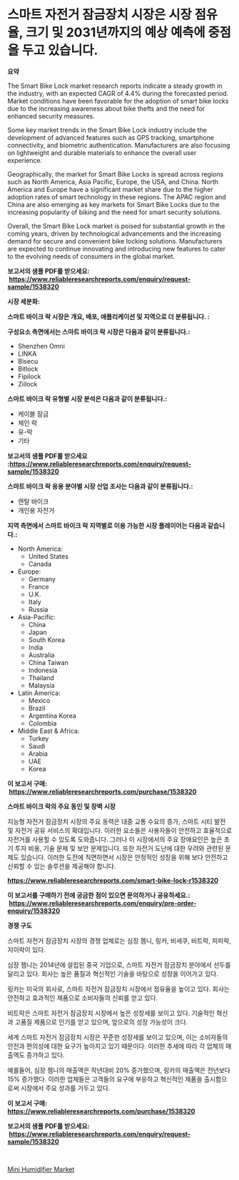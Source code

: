 <p><h1>스마트 자전거 잠금장치 시장은 시장 점유율, 크기 및 2031년까지의 예상 예측에 중점을 두고 있습니다.</h1></p><p><strong>요약</strong></p>
<p><p>The Smart Bike Lock market research reports indicate a steady growth in the industry, with an expected CAGR of 4.4% during the forecasted period. Market conditions have been favorable for the adoption of smart bike locks due to the increasing awareness about bike thefts and the need for enhanced security measures. </p><p>Some key market trends in the Smart Bike Lock industry include the development of advanced features such as GPS tracking, smartphone connectivity, and biometric authentication. Manufacturers are also focusing on lightweight and durable materials to enhance the overall user experience.</p><p>Geographically, the market for Smart Bike Locks is spread across regions such as North America, Asia Pacific, Europe, the USA, and China. North America and Europe have a significant market share due to the higher adoption rates of smart technology in these regions. The APAC region and China are also emerging as key markets for Smart Bike Locks due to the increasing popularity of biking and the need for smart security solutions.</p><p>Overall, the Smart Bike Lock market is poised for substantial growth in the coming years, driven by technological advancements and the increasing demand for secure and convenient bike locking solutions. Manufacturers are expected to continue innovating and introducing new features to cater to the evolving needs of consumers in the global market.</p></p>
<p><strong>보고서의 샘플 PDF를 받으세요: &nbsp;<a href="https://www.reliableresearchreports.com/enquiry/request-sample/1538320">https://www.reliableresearchreports.com/enquiry/request-sample/1538320</a></strong></p>
<p><strong>시장 세분화:</strong></p>
<p><strong> 스마트 바이크 락 시장은 개요, 배포, 애플리케이션 및 지역으로 더 분류됩니다. :</strong></p>
<p><strong>구성요소 측면에서는 스마트 바이크 락 시장은 다음과 같이 분류됩니다.:</strong></p>
<p><ul><li>Shenzhen Omni</li><li>LINKA</li><li>Bisecu</li><li>Bitlock</li><li>Fipilock</li><li>Ziilock</li></ul></p>
<p><strong> 스마트 바이크 락 유형별 시장 분석은 다음과 같이 분류됩니다.:</strong></p>
<p><ul><li>케이블 잠금</li><li>체인 락</li><li>유-락</li><li>기타</li></ul></p>
<p><strong>보고서의 샘플 PDF를 받으세요 :<a href="https://www.reliableresearchreports.com/enquiry/request-sample/1538320">https://www.reliableresearchreports.com/enquiry/request-sample/1538320</a></strong></p>
<p><strong> 스마트 바이크 락 응용 분야별 시장 산업 조사는 다음과 같이 분류됩니다.:</strong></p>
<p><ul><li>렌탈 바이크</li><li>개인용 자전거</li></ul></p>
<p><strong>지역 측면에서 스마트 바이크 락 지역별로 이용 가능한 시장 플레이어는 다음과 같습니다.:</strong></p>
<p><ul>
    <li>
        North America:
        <ul>
            <li>United States</li>
            <li>Canada</li>
        </ul>
    </li>
    <li>
        Europe:
        <ul>
            <li>Germany</li>
            <li>France</li>
            <li>U.K.</li>
            <li>Italy</li>
            <li>Russia</li>
        </ul>
    </li>
    <li>
        Asia-Pacific:
        <ul>
            <li>China</li>
            <li>Japan</li>
            <li>South Korea</li>
            <li>India</li>
            <li>Australia</li>
            <li>China Taiwan</li>
            <li>Indonesia</li>
            <li>Thailand</li>
            <li>Malaysia</li>
        </ul>
    </li>
    <li>
        Latin America:
        <ul>
            <li>Mexico</li>
            <li>Brazil</li>
            <li>Argentina Korea</li>
            <li>Colombia</li>
        </ul>
    </li>
    <li>
        Middle East & Africa:
        <ul>
            <li>Turkey</li>
            <li>Saudi</li>
            <li>Arabia</li>
            <li>UAE</li>
            <li>Korea</li>
        </ul>
    </li>
    </ul></p>
<p><strong>이 보고서 구매: &nbsp;<a href="https://www.reliableresearchreports.com/purchase/1538320">https://www.reliableresearchreports.com/purchase/1538320</a></strong></p>
<p><strong>스마트 바이크 락의 주요 동인 및 장벽 시장</strong></p>
<p><p>지능형 자전거 잠금장치 시장의 주요 동력은 대중 교통 수요의 증가, 스마트 시티 발전 및 자전거 공유 서비스의 확대입니다. 이러한 요소들은 사용자들이 안전하고 효율적으로 자전거를 사용할 수 있도록 도와줍니다. 그러나 이 시장에서의 주요 장애요인은 높은 초기 투자 비용, 기술 문제 및 보안 문제입니다. 또한 자전거 도난에 대한 우려와 관련된 문제도 있습니다. 이러한 도전에 직면하면서 시장은 안정적인 성장을 위해 보다 안전하고 신뢰할 수 있는 솔루션을 제공해야 합니다.</p></p>
<p><strong><a href="https://www.reliableresearchreports.com/smart-bike-lock-r1538320">https://www.reliableresearchreports.com/smart-bike-lock-r1538320</a></strong></p>
<p><strong>이 보고서를 구매하기 전에 궁금한 점이 있으면 문의하거나 공유하세요.: &nbsp;<a href="https://www.reliableresearchreports.com/enquiry/pre-order-enquiry/1538320">https://www.reliableresearchreports.com/enquiry/pre-order-enquiry/1538320</a></strong></p>
<p><strong>경쟁 구도</strong></p>
<p><p>스마트 자전거 잠금장치 시장의 경쟁 업체로는 심장 젬니, 링카, 비세쿠, 비트락, 피피락, 지이락이 있다. </p><p>심장 젬니는 2014년에 설립된 중국 기업으로, 스마트 자전거 잠금장치 분야에서 선두를 달리고 있다. 회사는 높은 품질과 혁신적인 기술을 바탕으로 성장을 이어가고 있다.</p><p>링카는 미국의 회사로, 스마트 자전거 잠금장치 시장에서 점유율을 높이고 있다. 회사는 안전하고 효과적인 제품으로 소비자들의 신뢰를 얻고 있다.</p><p>비트락은 스마트 자전거 잠금장치 시장에서 높은 성장세를 보이고 있다. 기술적인 혁신과 고품질 제품으로 인기를 얻고 있으며, 앞으로의 성장 가능성이 크다.</p><p>세계 스마트 자전거 잠금장치 시장은 꾸준한 성장세를 보이고 있으며, 이는 소비자들의 안전과 편의성에 대한 요구가 높아지고 있기 때문이다. 이러한 추세에 따라 각 업체의 매출액도 증가하고 있다.</p><p>예를들어, 심장 젬니의 매출액은 작년대비 20% 증가했으며, 링카의 매출액은 전년보다 15% 증가했다. 이러한 업체들은 고객들의 요구에 부응하고 혁신적인 제품을 출시함으로써 시장에서 주요 성과를 거두고 있다.</p></p>
<p><strong>이 보고서 구매: &nbsp; <a href="https://www.reliableresearchreports.com/purchase/1538320">https://www.reliableresearchreports.com/purchase/1538320</a></strong></p>
<p><strong>보고서의 샘플 PDF를 받으세요: &nbsp;<a href="https://www.reliableresearchreports.com/enquiry/request-sample/1538320">https://www.reliableresearchreports.com/enquiry/request-sample/1538320</a></strong><strong></strong></p>
<p>&nbsp;</p>
<p><p><a href="https://view.publitas.com/reportprime-1/mini-humidifier-market-report-reveals-the-latest-trends-and-growth-opportunities-of-this-market/">Mini Humidifier Market</a></p></p>